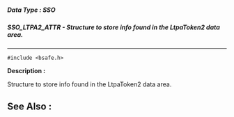 ##### Data Type : SSO
##### SSO_LTPA2_ATTR - Structure to store info found in the LtpaToken2 data area.
---
```
#include <bsafe.h>
```
**Description :**

Structure to store info found in the LtpaToken2 data area.

**See Also :**
---
